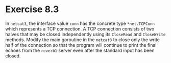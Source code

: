 # Exercise 8.3

In `netcat3`, the interface value `conn` has the concrete type `*net.TCPConn`
which represents a TCP connection.  A TCP connection consists of two halves
that may be closed independently using its `CloseRead` and `CloseWrite`
methods. Modify the main goroutine in the `netcat3` to close only the write
half of the connection so that the program will continue to print the final
echoes from the `reverb1` server even after the standard input has been closed.

